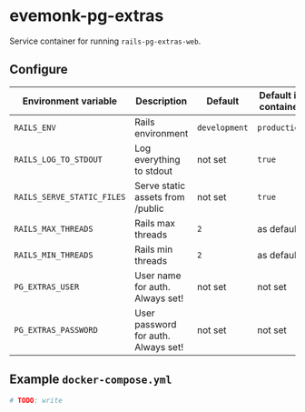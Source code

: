# evemonk-pg-extras

Service container for running `rails-pg-extras-web`.

## Configure

| Environment variable | Description | Default | Default in container |
|----------------------|-------------|---------|----------------------|
| `RAILS_ENV` | Rails environment | `development` | `production` |
| `RAILS_LOG_TO_STDOUT` | Log everything to stdout | not set | `true` |
| `RAILS_SERVE_STATIC_FILES` | Serve static assets from /public | not set | `true` |
| `RAILS_MAX_THREADS` | Rails max threads | `2` | as default |
| `RAILS_MIN_THREADS` | Rails min threads | `2` | as default |
| `PG_EXTRAS_USER` | User name for auth. Always set! | not set | not set |
| `PG_EXTRAS_PASSWORD` | User password for auth. Always set! | not set | not set |

## Example `docker-compose.yml`

```yaml
# TODO: write
```